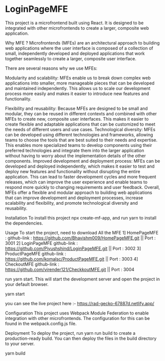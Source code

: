 # LoginPageMFE


This project is a microfrontend built using React. It is designed to be integrated with other microfrontends to create a larger, composite web application.

Why MFE ?
Microfrontends (MFEs) are an architectural approach to building web applications where the user interface is composed of a collection of small, independently developed and deployed applications that work together seamlessly to create a larger, composite user interface.

There are several reasons why we use MFEs:

Modularity and scalability: MFEs enable us to break down complex web applications into smaller, more manageable pieces that can be developed and maintained independently. This allows us to scale our development process more easily and makes it easier to introduce new features and functionality.

Flexibility and reusability: Because MFEs are designed to be small and modular, they can be reused in different contexts and combined with other MFEs to create new, composite user interfaces. This makes it easier to create flexible and adaptable applications that can be customized to meet the needs of different users and use cases. Technological diversity: MFEs can be developed using different technologies and frameworks, allowing teams to choose the tools that are best suited to their needs and expertise. This enables more specialized teams to develop components using their preferred technologies and integrate them into the larger application without having to worry about the implementation details of the other components. Improved development and deployment process: MFEs can be developed and deployed independently, which makes it easier to test and deploy new features and functionality without disrupting the entire application. This can lead to faster development cycles and more frequent releases, which can improve the user experience and enable teams to respond more quickly to changing requirements and user feedback. Overall, MFEs offer a flexible and modular approach to building web applications that can improve development and deployment processes, increase scalability and flexibility, and promote technological diversity and reusability.

Installation To install this project npx create-mf-app, and run yarn to install the dependencies.

Usage To start the project, need to download All the MFE 1] HomePageMFE : github-link : https://github.com/Bhavishm009/HomePageMFE.git || Port : 3001 2] LoginPageMFE github-link : https://github.com/Piyushshind/LoginPageMFE.git || Port : 3002 3] ProductPageMFE github-link : https://github.com/komalsc/ProductPageMFE.git || Port : 3003 4] CheckoutMFE github-link : https://github.com/virender121/CheckkoutMFE.git || Port : 3004

run yarn start. This will start the development server and open the project in your default browser.

yarn start

you can see the live project here :-  https://rad-gecko-67887d.netlify.app/

Configuration This project uses Webpack Module Federation to enable integration with other microfrontends. The configuration for this can be found in the webpack.config.js file.

Deployment To deploy the project, run yarn run build to create a production-ready build. You can then deploy the files in the build directory to your server.

yarn build
